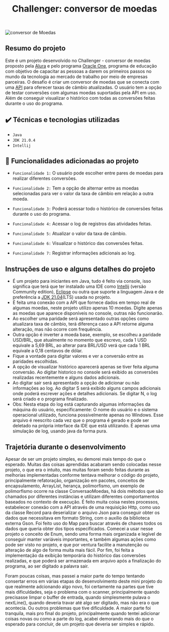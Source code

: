 ## <h1 align = center>Challenger: conversor de moedas </h1>
</br>

![conversor de Moedas](https://github.com/user-attachments/assets/9449e375-1107-4273-8c24-36aa6002a3b2)

## Resumo do projeto

 Este é um projeto desenvolvido no Challenger - conversor de moedas proposto pela [Alura](https://www.alura.com.br/) e pelo programa [Oracle One](https://www.oracle.com/br/education/oracle-next-education/), programa de educação com objetivo de capacitar as pessoas a darem os primeiros passos no mundo da tecnologia ao mercado de trabalho por meio de empresas parceiras. O desafio é criar um conversor de moedas que se conecta com uma [API](https://www.exchangerate-api.com//) para oferecer taxas de câmbio atualizadas. O usuário tem a opção de testar conversões com algumas moedas suportadas pela API em uso. Além de conseguir visualizar o histórico com todas as conversões feitas durante o uso do programa. 

 ## ✔️ Técnicas e tecnologias utilizadas

- ``Java`` 
- ``JDK 21.0.4`` 
- ``Intellij`` 

## :hammer: Funcionalidades adicionadas ao projeto
 
- `Funcionalidade 1:` O usuário pode escolher entre pares de moedas para realizar diferentes conversões.
 
- `Funcionalidade 2:` Tem a opção de alternar entre as moedas selecionadas para ver o valor da taxa de câmbio em relação a outra moeda.

-  `Funcionalidade 3:` Poderá acessar todo o histórico de conversões feitas durante o uso do programa.
  
-  `Funcionalidade 4:` Acessar o log de registros das atividades feitas.
-  `Funcionalidade 5:` Atualizar o valor da taxa de câmbio.
-  `Funcionalidade 6:` Visualizar o histórico das conversões feitas.
-  `Funcionalidade 7:` Registrar informações adicionais ao log.

## Instruções de uso e alguns detalhes do projeto

- É um projeto para iniciantes em Java, tudo é feito via console, isso significa que terá que ter instalado uma IDE como [Intellij](https://www.jetbrains.com/pt-br/idea/download/?section=windows) (versão Community edition), [Eclipse](https://www.eclipse.org/downloads/) ou outra que suporte a linguagem Java e de preferência a [JDK 21.04](https://www.oracle.com/br/java/technologies/downloads/#jdk23-windows)(LTS) usada no projeto.
- É feita uma conexão com a API que fornece dados em tempo real de algumas moedas, neste projeto utilizo apenas 10 moedas. Digite apenas as moedas que aparece disponíveis no console, outras não funcionarão.
- Ao escolher uma paridade será apresentado outras opções como atualizara taxa de câmbio, terá diferença caso a API retorne alguma alteração, mas não ocorre com frequência.
- Outra opção é inverter a moeda base, exemplo, se escolheu a paridade USD/BRL, que atualmente no momento que escrevo, cada 1 USD equivale a 5,69 BRL, ao alterar para BRL/USD verá que cada 1 BRL equivale a 0,18 centavos de dólar.
- Fique a vontade para digitar valores e ver a conversão entre as paridades escolhidas.
- A opção de visualizar histórico aparecerá apenas se tiver feita alguma conversão. Ao digitar historico no console será exibido as conversões realizadas recentemente e alguns dados adicionais.
- Ao digitar sair será apresentado a opção de adicionar ou não informações ao log. Ao digitar S será exibido alguns campos adicionais onde poderá escrever ações e detalhes adicionais. Se digitar N, o log será criado e o programa finalizado.
- Obs: Nesta etapa do log está capturando algumas informações da máquina do usuário, especificamente: O nome do usuário e o sistema operacional utilizado, funciona possivelmente apenas no Windows. Esse arquivo é reescrito cada vez que o programa é gerado e pode ser deletado na própria interface da IDE que está utilizando. É apenas uma simulação de log, usando java da forma pura.

## Trajetória durante o desenvolvimento

Apesar de ser um projeto simples, eu demorei mais tempo do que o esperado. Muitas das coisas aprendidas acabaram sendo colocadas nesse projeto, o que era o intuito, mas muitas foram sendo feitas durante as melhorias implementadas conforme tentava melhorar o código do projeto, principalmente refatoração, organização em pacotes, conceitos de encapsulamento, ArrayList, herança, polimorfismo, um exemplo de polimorfismo ocorre na classe ConversaoMoedas, há dois métodos que são chamados por diferentes instâncias e utilizam diferentes comportamentos baseados no contexto de execução. É feito muita coisa nestes processos, estabelecer conexão com a API através de uma requisição Http, como uso da classe Record para deserializar o arquivo Json para conseguir obter os dados que necessitava em formato String, com o auxílio da biblioteca externa Gson. Foi feito uso do Map para buscar através de chaves todos os dados que queria obter dos tipos especificados.
Comecei a usar nesse projeto o conceito de Enum, sendo uma forma mais organizada e legível de conseguir manter variáveis importantes, e também algumas ações como pode ser visto no projeto, e que por ventura facilite a manutenção ou alteração de algo de forma muita mais fácil. Por fim, foi feita a implementação da exibição temporária do histórico das conversões realizadas, e que poderá ser armazenada em arquivo após a finalização do programa, ao ser digitado a palavra sair.

Foram poucas coisas, mas passei a maior parte do tempo tentando consertar erros em várias etapas do desenvolvimento deste mini projeto do que realmente adcionando algo novo, foi certamente na partes que tive mais dificuldades, seja o problema com o scanner, principalmente quando precisasse limpar o buffer de entrada, quando simplesmente pulava o nextLine(), quando deveria travar até algo ser digitado, mas não era o que acontecia. Ou outros problemas que tive dificuldade. A maior parte foi tranquila, mais pro final do projeto, principalmente quando tentei adicionar coisas novas ou como a parte do log, acabei demorando mais do que o esperado para concluir, de um projeto que deveria ser simples e rápido.


